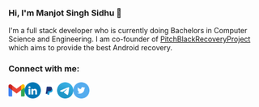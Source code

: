 ### Hi, I'm Manjot Singh Sidhu 👋

I'm a full stack developer who is currently doing Bachelors in Computer Science and Engineering. I am co-founder of [PitchBlackRecoveryProject](https://github.com/PitchBlackRecoveryProject) which aims to provide the best Android recovery.

### Connect with me:

[<img align="left" alt="Manjot Sidhu | Website" width="32px" src="icons/Gmail.png" />](mailto:manjot.techie@gmail.com)
[<img align="left" alt="Manjot Sidhu | LinkedIn" width="32px" src="icons/LinkedIN.png" />](https://linkedin.com/in/manjotsinghsidhu)
[<img align="left" alt="Manjot Sidhu | PayPal" width="32px" src="icons/PayPal.png" />](https://www.paypal.me/manjotsidhuTechie)
[<img align="left" alt="Manjot Sidhu | Telegram" width="32px" src="icons/Telegram.png" />](https://t.me/manjotsidhu)
[<img align="left" alt="Manjot Sidhu | Twitter" width="32px" src="icons/Twitter.png" />](https://twitter.com/ManjotTechie)
<br>
